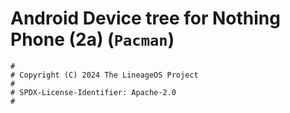 # Android Device tree for Nothing Phone (2a) (`Pacman`)

```
#
# Copyright (C) 2024 The LineageOS Project
#
# SPDX-License-Identifier: Apache-2.0
#
```
